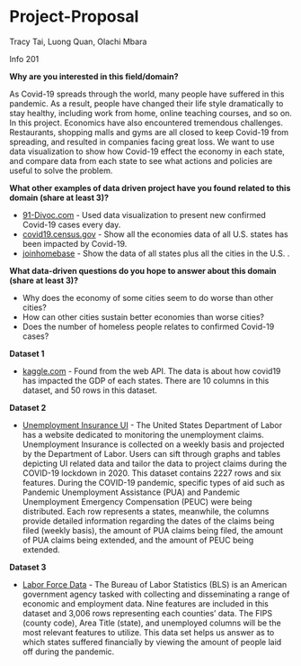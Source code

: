 # Project-Proposal
Tracy Tai, Luong Quan, Olachi Mbara

Info 201

**Why are you interested in this field/domain?**

As Covid-19 spreads through the world, many people have suffered in this pandemic. As a result, people have changed their life style dramatically to stay healthy, including work from home, online teaching courses, and so on. In this project. Economics have also encountered tremendous challenges. Restaurants, shopping malls and gyms are all closed to keep Covid-19 from spreading, and resulted in companies facing great loss. We want to use data visualization to show how Covid-19 effect the economy in each state, and compare data from each state to see what actions and policies are useful to solve the problem.

**What other examples of data driven project have you found related to this domain (share at least 3)?**
- [91-Divoc.com](https://91-divoc.com/pages/covid-visualization/) - Used data visualization to present new confirmed Covid-19 cases every day.
- [covid19.census.gov](https://covid19.census.gov/) - Show all the economies data of all U.S. states has been impacted by Covid-19.
- [joinhomebase](https://joinhomebase.com/data/) - Show the data of all states plus all the cities in the U.S. .

**What data-driven questions do you hope to answer about this domain (share at least 3)?**
- Why does the economy of some cities seem to do worse than other cities?
- How can other cities sustain better economies than worse cities?
- Does the number of homeless people relates to confirmed Covid-19 cases?

**Dataset 1**
- [kaggle.com](https://www.kaggle.com/nightranger77/covid19-state-data) - Found from the web API. The data is about how covid19 has impacted the GDP of each states. There are 10 columns in this dataset, and 50 rows in this dataset.

**Dataset 2**
- [Unemployment Insurance UI](https://oui.doleta.gov/unemploy/DataDashboard.asp) - The United States Department of Labor has a website dedicated to monitoring the unemployment claims. Unemployment Insurance is collected on a weekly basis and projected by the Department of Labor. Users can sift through graphs and tables depicting UI related data and tailor the data to project claims during the COVID-19 lockdown in 2020. This dataset contains 2227 rows and six features. During the COVID-19 pandemic, specific types of aid such as Pandemic Unemployment Assistance (PUA) and Pandemic Unemployment Emergency Compensation (PEUC) were being distributed. Each row represents a states, meanwhile, the columns provide detailed information regarding the dates of the claims being filed (weekly basis), the amount of PUA claims being filed, the amount of PUA claims being extended, and the amount of PEUC being extended.


**Dataset 3**
- [Labor Force Data](https://www.bls.gov/web/metro/laucntycur14.txt) - The Bureau of Labor Statistics (BLS) is an American government agency tasked with collecting and disseminating a range of economic and employment data. Nine features are included in this dataset and 3,006 rows representing  each counties’ data. The FIPS (county code), Area Title (state), and unemployed columns will be the most relevant  features to utilize. This data set helps us answer as to which states suffered financially by viewing the amount of people laid off during the pandemic.
